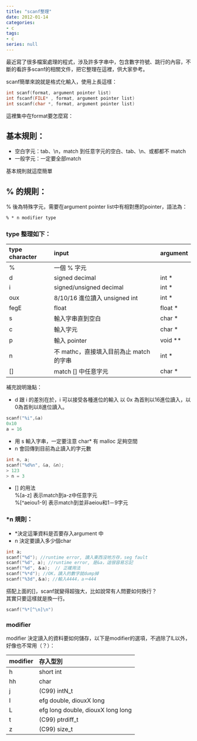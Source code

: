 ```yaml
---
title: "scanf整理"
date: 2012-01-14
categories:
- c
tags:
- c
series: null
---
```


最近寫了很多檔案處理的程式，涉及許多字串中，包含數字符號、跳行的內容，不斷的看許多scanf的相關文件，把它整理在這裡，供大家參考。  
<!--more-->

scanf簡單來說就是格式化輸入，使用上長這樣：  
```c
int scanf(format, argument pointer list)
int fscanf(FILE* , format, argument pointer list)
int sscanf(char *, format, argument pointer list)
```

這裡集中在format要怎麼寫：  

## 基本規則：   
* 空白字元：tab、\n，match 到任意字元的空白、tab、\n、或都都不 match
* 一般字元：一定要全部match

基本規則就這麼簡單
## % 的規則：  
% 後為特殊字元，需要在argument pointer list中有相對應的pointer，語法為：

```txt
% * n modifier type
```

### type 整理如下：

| type character | input | argument |
|:-|:-|:-|
|%| 一個 % 字元 ||
|d| signed decimal | int * |
|i| signed/unsigned decimal | int * |
|oux| 8/10/16 進位讀入 unsigned int | int * |
|fegE| float | float * |
| s | 輸入字串直到空白 | char *|
| c | 輸入字元 | char * |
| p | 輸入 pointer | void ** |
| n | 不 mathc，直接填入目前為止 match 的字串 | int * |
| [] | match [] 中任意字元 | char * |

補充說明幾點：
* d 跟 i 的差別在於，i 可以接受各種進位的輸入
以 0x 為首則以16進位讀入，以0為首則以8進位讀入。  
```c
scanf("%i",&a)
0x10
a = 16
```

* 用 s 輸入字串，一定要注意 char* 有 malloc 足夠空間
* n 會回傳到目前為止讀入的字元數
```c
int n, a;
scanf("%d%n", &a, &n);
> 123
> n = 3
```

* [] 的用法  
%[a-z] 表示match到a-z中任意字元  
%[^aeiou1-9] 表示match到並非aeiou和1－9字元  

### *n 規則：
* *決定這筆資料是否要存入argument 中
* n 決定要讀入多少個char     
```c
int a;  
scanf("%d"); //runtime error, 讀入東西沒地方存，seg fault  
scanf("%d", a); //runtime error, 是&a，這很容易忘記  
scanf("%d", ＆a);  // 正確用法
scanf("%*d"); //OK，讀入的數字就dump掉  
scanf("%3d",＆a); //輸入4444，a＝444  
```

搭配上面的[]，scanf就變得超強大，比如說常有人問要如何換行？  
其實只要這樣就是換一行。  
```c
scanf("%*[^\n]\n")
```

### modifier  
modifier 決定讀入的資料要如何儲存，以下是modifier的選項，不過除了lL以外，好像也不常用（？）：

| modifier | 存入型別 |
|:-|:-|
|h | short int |
|hh | char |
| j | (C99) intN_t |
| I | efg double, diouxX long |
| L | efg long double, diouxX long long |
| t | (C99) ptrdiff_t |
| z | (C99) size_t |